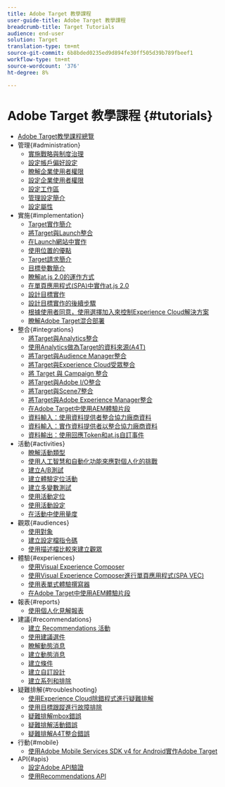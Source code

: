 ```yaml
---
title: Adobe Target 教學課程
user-guide-title: Adobe Target 教學課程
breadcrumb-title: Target Tutorials
audience: end-user
solution: Target
translation-type: tm+mt
source-git-commit: 6b8bded0235ed9d894fe30ff505d39b789fbeef1
workflow-type: tm+mt
source-wordcount: '376'
ht-degree: 8%

---
```



# Adobe Target 教學課程 {#tutorials}

+ [Adobe Target教學課程總覽](../overview.md)
+ 管理{#administration}
   + [實施戰略與制度治理](../dev101/1.1-implementation-strategy-sys-governance.md)
   + [設定帳戶偏好設定](../administration/set-up-account-preferences.md)
   + [瞭解企業使用者權限](../administration/understanding-enterprise-user-permissions.md)
   + [設定企業使用者權限](../dev101/1.2-configure-ent-user-permissions.md)
   + [設定工作區](../administration/set-up-workspaces.md)
   + [管理設定簡介](../dev101/1.3-intro-to-admin-setup.md)
   + [設定屬性](../administration/set-up-properties.md)
+ 實施{#implementation}
   + [Target實作簡介](../dev101/2.1-intro-to-target-implementation.md)
   + [將Target與Launch整合](../dev101/3.1-target-launch.md)
   + [在Launch網站中實作](https://docs.adobe.com/content/help/en/experience-cloud/implementing-in-websites-with-launch/index.html)
   + [使用位置的優點](../dev101/2.2-benefits-of-locations.md)
   + [Target請求簡介](../dev101/2.3-intro-to-target-requests.md)
   + [目標參數簡介](../dev101/2.4-intro-to-target-params.md)
   + [瞭解at.js 2.0的運作方式](../implementation/understanding-how-atjs-20-works.md)
   + [在單頁應用程式(SPA)中實作at.js 2.0](../implementation/implement-atjs-20-in-a-single-page-application.md)
   + [設計目標實作](../dev101/2.5-design-target-implementation.md)
   + [設計目標實作的後續步驟](../dev101/2.6-next-steps-design-target-implementation.md)
   + [根據使用者同意，使用選擇加入來控制Experience Cloud解決方案](https://docs.adobe.com/content/help/en/core-services-learn/tutorials/id-service/use-opt-in-to-control-experience-cloud-activities-based-on-user-consent.html)
   + [瞭解Adobe Target混合部署](../implementation/hybrid-deployment.md)
+ 整合{#integrations}
   + [將Target與Analytics整合](../dev101/3.2-target-analytics.md)
   + [使用Analytics做為Target的資料來源(A4T)](../integrations/use-analytics-as-a-data-source-a4t.md)
   + [將Target與Audience Manager整合](../dev101/3.3-target-dmp.md)
   + [將Target與Experience Cloud受眾整合](../dev101/3.4-target-exc-audiences.md)
   + [將 Target 與 Campaign 整合](../dev101/3.6-target-campaign.md)
   + [將Target與Adobe I/O整合](../dev101/3.7-target-io.md)
   + [將Target與Scene7整合](../dev101/3.8-target-scene7.md)
   + [將Target與Adobe Experience Manager整合](../dev101/3.5-target-aem.md)
   + [在Adobe Target中使用AEM體驗片段](https://helpx.adobe.com/experience-manager/kt/sites/using/experience-fragment-target-offer-feature-video-use.html)
   + [資料輸入：使用資料提供者整合協力廠商資料](../integrations/use-data-providers-to-integrate-third-party-data.md)
   + [資料輸入：實作資料提供者以整合協力廠商資料](../integrations/implement-data-providers-to-integrate-third-party-data.md)
   + [資料輸出：使用回應Token和at.js自訂事件](../integrations/use-response-tokens-and-atjs-custom-events.md)
+ 活動{#activities}
   + [瞭解活動類型](../activities/understanding-the-types-of-activities.md)
   + [使用人工智慧和自動化功能來應對個人化的挑戰](../activities/use-the-artificial-intelligence-and-automation-capabilities-to-meet-the-challenges-of-personalization.md)
   + [建立A/B測試](../activities/create-ab-tests.md)
   + [建立體驗定位活動](../activities/create-experience-targeting-activities.md)
   + [建立多變數測試](../activities/create-multivariate-tests.md)
   + [使用活動定位](../activities/use-activity-targeting.md)
   + [使用活動設定](../activities/use-activity-settings.md)
   + [在活動中使用量度](../activities/use-metrics-in-activities.md)
+ 觀眾{#audiences}
   + [使用對象](../audiences/use-audiences.md)
   + [建立設定檔指令碼](../audiences/create-profile-scripts.md)
   + [使用描述檔比較來建立觀眾](../audiences/use-profile-comparison-to-build-audiences.md)
+ 體驗{#experiences}
   + [使用Visual Experience Composer](../experiences/use-the-visual-experience-composer.md)
   + [使用Visual Experience Composer進行單頁應用程式(SPA VEC)](../experiences/use-the-visual-experience-composer-for-single-page-applications.md)
   + [使用表單式體驗撰寫器](../experiences/use-the-form-based-experience-composer.md)
   + [在Adobe Target中使用AEM體驗片段](https://helpx.adobe.com/experience-manager/kt/sites/using/experience-fragment-target-offer-feature-video-use.html)
+ 報表{#reports}
   + [使用個人化見解報表](../reports/use-the-personalization-insights-reports.md)
+ 建議{#recommendations}
   + [建立 Recommendations 活動](../recommendations/create-a-recommendations-activity.md)
   + [使用建議選件](../recommendations/use-recommendations-offers.md)
   + [瞭解動態消息](../recommendations/understanding-feeds.md)
   + [建立動態消息](../recommendations/create-a-feed.md)
   + [建立條件](../recommendations/create-criteria.md)
   + [建立自訂設計](../recommendations/create-custom-designs.md)
   + [建立系列和排除](../recommendations/create-collections-and-exclusions.md)
+ 疑難排解{#troubleshooting}
   + [使用Experience Cloud除錯程式進行疑難排解](../troubleshooting/troubleshoot-with-the-experience-cloud-debugger.md)
   + [使用目標跟蹤進行故障排除](../troubleshooting/troubleshoot-with-target-traces.md)
   + [疑難排解mbox錯誤](../dev101/4.1-troubleshoot-mbox-errors.md)
   + [疑難排解活動錯誤](../dev101/4.2-troubleshoot-activity-errors.md)
   + [疑難排解A4T整合錯誤](../dev101/4.3-troubleshoot-integration-errors.md)
+ 行動{#mobile}
   + [使用Adobe Mobile Services SDK v4 for Android實作Adobe Target](../mobile-v4/overview.md)
+ API{#apis}
   + [設定Adobe API驗證](../apis/configure-io-target-integration.md)
   + [使用Recommendations API](https://docs.adobe.com/content/help/en/target-learn/recommendations-api-tutorial/recs-api-overview.html)
